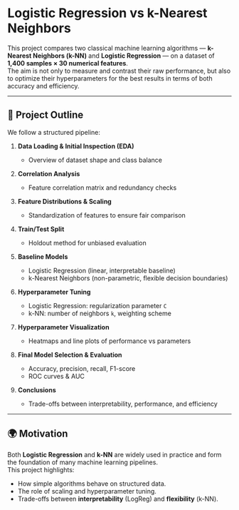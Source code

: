 # Logistic Regression vs k-Nearest Neighbors

This project compares two classical machine learning algorithms — **k-Nearest Neighbors (k-NN)** and **Logistic Regression** — on a dataset of **1,400 samples × 30 numerical features**.  
The aim is not only to measure and contrast their raw performance, but also to optimize their hyperparameters for the best results in terms of both accuracy and efficiency.  

---

## 📖 Project Outline

We follow a structured pipeline:

1. **Data Loading & Initial Inspection (EDA)**  
   - Overview of dataset shape and class balance  

2. **Correlation Analysis**  
   - Feature correlation matrix and redundancy checks  

3. **Feature Distributions & Scaling**  
   - Standardization of features to ensure fair comparison  

4. **Train/Test Split**  
   - Holdout method for unbiased evaluation  

5. **Baseline Models**  
   - Logistic Regression (linear, interpretable baseline)  
   - k-Nearest Neighbors (non-parametric, flexible decision boundaries)  

6. **Hyperparameter Tuning**  
   - Logistic Regression: regularization parameter `C`  
   - k-NN: number of neighbors `k`, weighting scheme  

7. **Hyperparameter Visualization**  
   - Heatmaps and line plots of performance vs parameters  

8. **Final Model Selection & Evaluation**  
   - Accuracy, precision, recall, F1-score  
   - ROC curves & AUC  

9. **Conclusions**  
   - Trade-offs between interpretability, performance, and efficiency  

---

## 🌍 Motivation

Both **Logistic Regression** and **k-NN** are widely used in practice and form the foundation of many machine learning pipelines.  
This project highlights:  
- How simple algorithms behave on structured data.  
- The role of scaling and hyperparameter tuning.  
- Trade-offs between **interpretability** (LogReg) and **flexibility** (k-NN).  
